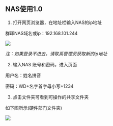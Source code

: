  

## NAS使用1.0

1. 打开网页浏览器，在地址栏输入NAS的ip地址

群晖NAS域名或ip：192.168.101.244

![](file:///C:\Users\DanLi\AppData\Local\Temp\ksohtml\wps3FD9.tmp.jpg) 

_注：如果登录不进去，请联系管理员获取新的ip地址_


2.  输入NAS 账号和密码，进入页面

用户名：姓名拼音

密码：WD+名字首字母小写+1234

3. 点击文件夹可看到可操作的共享文件夹

如下图所示(硬件部门文件夹)

![](file:///C:\Users\DanLi\AppData\Local\Temp\ksohtml\wps3FDA.tmp.jpg)